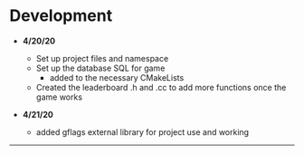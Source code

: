 # Development
 - **4/20/20**
   - Set up project files and namespace
   - Set up the database SQL for game
     - added to the necessary CMakeLists
   - Created the leaderboard .h and .cc to add more functions once the game works

 - **4/21/20**
   - added gflags external library for project use and working
---

